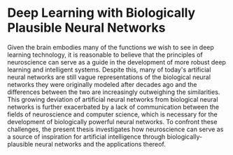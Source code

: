 # Deep Learning with Biologically Plausible Neural Networks

Given the brain embodies many of the functions we wish to see in deep learning technology, it is reasonable to believe that the principles of neuroscience can serve as a guide in the development of more robust deep learning and intelligent systems. Despite this, many of today's artificial neural networks are still vague representations of the biological neural networks they were originally modeled after decades ago and the differences between the two are increasingly outweighing the similarities. This growing deviation of artificial neural networks from biological neural networks is further exacerbated by a lack of communication between the fields of neuroscience and computer science, which is necessary for the development of biologically powerful neural networks. To confront these challenges, the present thesis investigates how neuroscience can serve as a source of inspiration for artificial intelligence through biologically-plausible neural networks and the applications thereof.
